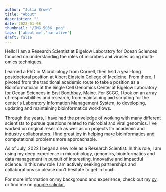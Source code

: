 ```yaml
---
author: "Julia Brown"
title: "About"
description: ""
date: 2022-01-08
thumbnail: "/IMG_5036.jpeg"
tags: ['about me','narrative']
draft: false
---
```


Hello! I am a Research Scientist at Bigelow Laboratory for Ocean Sciences focused on understanding the roles of microbes and viruses using multi-omics techniques. 

 I earned a PhD in Microbiology from Cornell, then held a year-long postdoctoral position at Albert Einstein College of Medicine. From there, I pivoted from the traditional academic route to take a position as a Bioinformatician at the Single Cell Genomics Center at Bigelow Laboratory for Ocean Sciences in East Boothbay, Maine. For SCGC, I took on an array of responsibilities and research, from maintaining and scripting for the center's Laboratory Information Management System, to developing, updating and maintaining bioinformatics workflows.  

Through the years, I have had the priveledge of working with many different scientists to pursue questions related to microbial and viral genomics. I've worked on original research as well as on projects for academic and industry collaborators. I find great joy in helping make bioinformatics and computational problems more approachable. 

As of July, 2022 I began a new role as a Research Scientist. In this role, I am using my deep experience in microbiology, genomics, bioinformatics and data management in pursuit of interesting, innovative and impactful science. In this new role, I am actively seeking partnerships and collaborations so please don't hesitate to get in touch. 

For more information on my background and experience, check out my [cv](https://www.bigelow.org/files/cv/julia.pdf), or find me on [google scholar.](https://scholar.google.com/citations?user=rGsro4wAAAAJ&hl=en)
